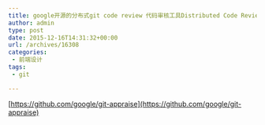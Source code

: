 ```yaml
---
title: google开源的分布式git code review 代码审核工具Distributed Code Review For Git
author: admin
type: post
date: 2015-12-16T14:31:32+00:00
url: /archives/16308
categories:
 - 前端设计
tags:
 - git

---
```

[https://github.com/google/git-appraise](https://github.com/google/git-appraise)